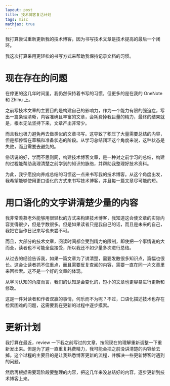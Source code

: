 ```yaml
---
layout: post
title: 技术博客复活计划
tags: misc
mathjax: true
---
```


我打算尝试重新更新我的技术博客，因为书写技术文章是技术提高的最后一个闭环。

我这次打算采用更轻松的书写方式来帮助我保持记录文档的习惯。

# 现在存在的问题

在停更的这几年时间里，我仍然保持着书写的习惯，但更多的是在我的 OneNote 和 Zhihu 上。

之前写技术文章的主要目的是构建自己的影响力，作为一个能力有限的强迫症，写出一篇条理清晰，内容准确且丰富的文章，会耗费掉我巨量的精力，最终的结果就是，根本无法坚持下来，文章产出非常少。

而且我也极力避免再去做类似的文章书写。这导致了积压了大量需要总结的内容，但是都停留在草稿和准备状态的阶段。从学习总结闭环这个角度来说，这种状态是失败，而且需要去避免的。

俗话说的好，学而不思则罔，构建技术博客文章，是一种对之前学习的总结，构建的过程能帮助我理清楚之前学到的知识的脉络，并帮助我整理好技术资料。

为此，我宁愿投向养成总结的习惯这一点来书写我的技术博客。从这个角度出发，我希望能够使用更口语化的方式来书写技术博客，并且每一篇文章尽可能的短。


# 用口语化的文字讲清楚少量的内容

我非常羡慕老外能够用很轻松的方式来构建技术博客，我知道这会使文章的实际内容变得很少，但是字数很多。但是如果读者只是我自己的话，而且是未来的自己，我把它当作日记来写也未尝不可。

而且，大部分的技术文章，阅读时间都会受到精力的限制，即使把一个事情说的大而全，读者也不可能全盘接受，所以我还不如少量多次进行总结。

从过去的经验告诉我，如果一篇文章为了讲清楚，需要发散很多知识点，篇幅也很长。这会让读者抓不住重点，而且需要反复查阅的内容，需要一直在同一片文章里来回检索。这不是一个好的文章的体现。

从学习认知的角度而言，我们的认知是会变化的，短小的文章也更容易进行更新和修改。

这是一件对读者和作者双赢的事情，何乐而不为呢？不过，口语化描述技术也存在检索困难的问题，这需要我在更新的过程中逐步摸索。

# 更新计划

我打算在最近，review 一下我之前写过的文章，按照现在的理解重新调整一下重新发出来。但是为了避一直重复耗费精力，我可能会把之前没讲清楚的内容给去掉。这个过程的主要目的是让我熟悉博客更新的流程，并解决一些更新博客时遇到的问题。

然后再根据需要现阶段要整理的内容，把这几年来没总结好的内容，逐步更新到技术博客上来。